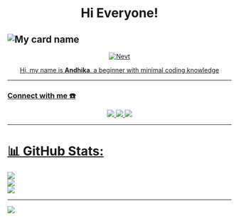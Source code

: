 <h1 align="center">Hi Everyone!</h1>
  
![My card name](https://cardivo.vercel.app/api?name=AndhikaGG&description=Hi,%20Welcome%20To%20My%20Profile%20❤&image=https://avatars.githubusercontent.com/u/78576587?v=4)
---

<p align="center">
  <a href="https://github.com/andhikagg"><img src="http://readme-typing-svg.herokuapp.com?font=Kanit&color=30A7F7FF&size=30&center=true&vCenter=true&width=500&height=51&multiline=false&lines=Just+Normal+People+From+Indonesia.;Im+15+Years+old.;.+.+." alt="Nevt">
</p>

<p align="center">
  Hi, my name is <b>Andhika</b>. a beginner with minimal coding knowledge
</p>
    
------
### Connect with me ☎️
<p align="center">
  <!--img src="https://files.catbox.moe/otyazd.jpg" alt="banner" width="400" height="350"/-->
</p>
<p align="center">
  <!--a href="#"><img src="https://img.shields.io/badge/Instagram-E4405F?style=for-the-badge&logo=instagram&logoColor=white"/--> 
  <a href="#"><img src="https://img.shields.io/badge/WhatsApp-25D366?style=for-the-badge&logo=whatsapp&logoColor=white" />
  <a href="mailto:andhikagg@proton.me"><img src="https://img.shields.io/badge/Email-D14836?logo=gmail&style=for-the-badge&logoColor=white" />
  <a href="https://github.com/AndhikaGG"><img src="https://img.shields.io/badge/-GitHub-black?style=for-the-badge&logo=github" /> 
</p>

------
                                                                                                                                       
# 📊 GitHub Stats:
![](https://github-readme-stats.vercel.app/api?username=andhikagg&theme=algolia&hide_border=false&include_all_commits=true&count_private=true)<br/>
![](https://github-readme-streak-stats.herokuapp.com/?user=andhikagg&theme=algolia&hide_border=false)<br/>
![](https://github-readme-stats.vercel.app/api/top-langs/?username=andhikagg&theme=algolia&hide_border=false&include_all_commits=true&count_private=true&layout=compact)

---
[![](https://visitcount.itsvg.in/api?id=andhikagg&icon=0&color=0)](https://visitcount.itsvg.in)

